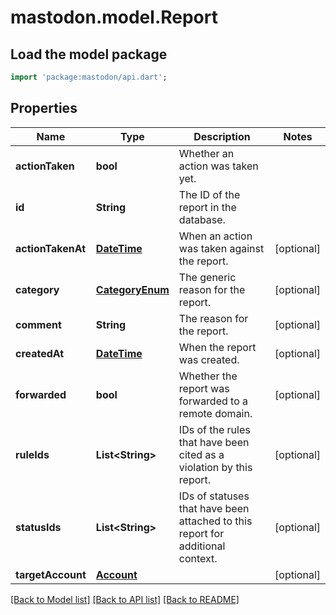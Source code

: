 # mastodon.model.Report

## Load the model package
```dart
import 'package:mastodon/api.dart';
```

## Properties
Name | Type | Description | Notes
------------ | ------------- | ------------- | -------------
**actionTaken** | **bool** | Whether an action was taken yet. | 
**id** | **String** | The ID of the report in the database. | 
**actionTakenAt** | [**DateTime**](DateTime.md) | When an action was taken against the report. | [optional] 
**category** | [**CategoryEnum**](CategoryEnum.md) | The generic reason for the report. | [optional] 
**comment** | **String** | The reason for the report. | [optional] 
**createdAt** | [**DateTime**](DateTime.md) | When the report was created. | [optional] 
**forwarded** | **bool** | Whether the report was forwarded to a remote domain. | [optional] 
**ruleIds** | **List&lt;String&gt;** | IDs of the rules that have been cited as a violation by this report. | [optional] 
**statusIds** | **List&lt;String&gt;** | IDs of statuses that have been attached to this report for additional context. | [optional] 
**targetAccount** | [**Account**](Account.md) |  | [optional] 

[[Back to Model list]](../README.md#documentation-for-models) [[Back to API list]](../README.md#documentation-for-api-endpoints) [[Back to README]](../README.md)


